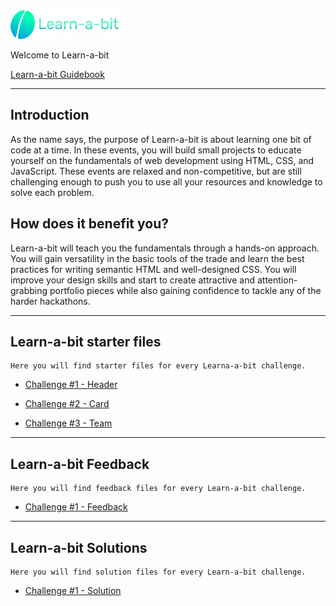 <img src="./Challenges/Challenge01/images/learnabit-logo.png" />

Welcome to Learn-a-bit

[Learn-a-bit Guidebook](https://sites.google.com/mintbean.io/mintbean-learn-a-bit-guide/about-learn-a-bit)

---

## Introduction

As the name says, the purpose of Learn-a-bit is about learning one bit of code at a time.
In these events, you will build small projects to educate yourself on the fundamentals of web development using HTML, CSS, and JavaScript.
These events are relaxed and non-competitive, but are still challenging enough to push you to use all your resources and knowledge to solve each problem.

## How does it benefit you?

Learn-a-bit will teach you the fundamentals through a hands-on approach. You will gain versatility in the basic tools of the trade and learn the best practices for writing semantic HTML and well-designed CSS. You will improve your design skills and start to create attractive and attention-grabbing portfolio pieces while also gaining confidence to tackle any of the harder hackathons.

---

## Learn-a-bit starter files

    Here you will find starter files for every Learna-a-bit challenge.

- [Challenge #1 - Header](./Challenge01)

- [Challenge #2 - Card](./Challenge02)

- [Challenge #3 - Team](./Challenge03)

---

## Learn-a-bit Feedback

    Here you will find feedback files for every Learn-a-bit challenge.

- [Challenge #1 - Feedback](./Feedback/challenge01-feedback.md)

---

## Learn-a-bit Solutions

    Here you will find solution files for every Learn-a-bit challenge.

- [Challenge #1 - Solution](./Solutions/Challenge01/)
